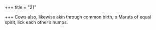 +++
title = "21"

+++
Cows also, likewise akin through common birth, o Maruts of equal  spirit,
lick each other’s humps.